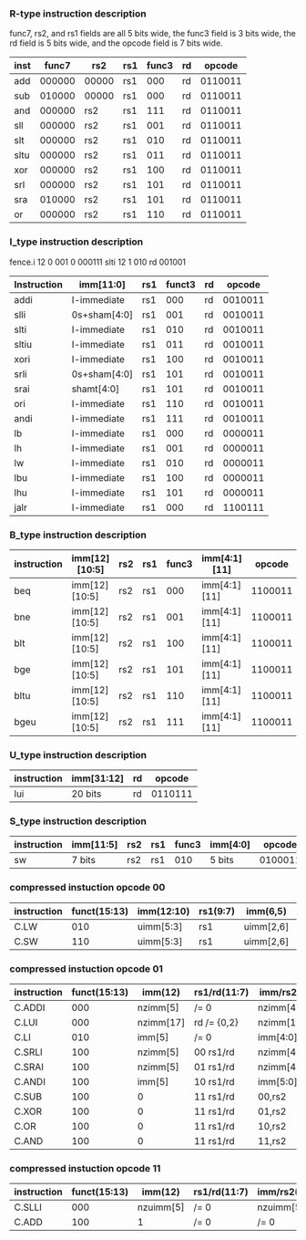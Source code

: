 ### R-type instruction description 

func7, rs2, and rs1 fields are all 5 bits wide, the func3 field is 3 bits wide, the rd field is 5 bits wide, and the opcode field is 7 bits wide.

| inst | func7  | rs2   | rs1 | func3 | rd  | opcode  |
| ---- | ------ | ----- | --- | ----- | --- | ------- |
| add  | 000000 | 00000 | rs1 | 000   | rd  | 0110011 |
| sub  | 010000 | 00000 | rs1 | 000   | rd  | 0110011 |
| and  | 000000 | rs2   | rs1 | 111   | rd  | 0110011 |
| sll  | 000000 | rs2   | rs1 | 001   | rd  | 0110011 |
| slt  | 000000 | rs2   | rs1 | 010   | rd  | 0110011 |
| sltu | 000000 | rs2   | rs1 | 011   | rd  | 0110011 |
| xor  | 000000 | rs2   | rs1 | 100   | rd  | 0110011 |
| srl  | 000000 | rs2   | rs1 | 101   | rd  | 0110011 |
| sra  | 010000 | rs2   | rs1 | 101   | rd  | 0110011 |
| or   | 000000 | rs2   | rs1 | 110   | rd  | 0110011 |



### I_type instruction description 

fence.i	12	0	001	0	000111 slti	12	1	010	rd	001001

| Instruction | imm[11:0]   | rs1 | funct3 | rd  | opcode  |
| ----------- | ----------- | --- | ------ | --- | ------- |
| addi        | I-immediate | rs1 | 000    | rd  | 0010011 |
| slli        | 0s+sham[4:0]| rs1 | 001    | rd  | 0010011 |
| slti        | I-immediate | rs1 | 010    | rd  | 0010011 |
| sltiu       | I-immediate | rs1 | 011    | rd  | 0010011 |
| xori        | I-immediate | rs1 | 100    | rd  | 0010011 |
| srli        | 0s+sham[4:0]| rs1 | 101    | rd  | 0010011 |
| srai        | shamt[4:0]  | rs1 | 101    | rd  | 0010011 |
| ori         | I-immediate | rs1 | 110    | rd  | 0010011 |
| andi        | I-immediate | rs1 | 111    | rd  | 0010011 |
| lb          | I-immediate | rs1 | 000    | rd  | 0000011 |
| lh          | I-immediate | rs1 | 001    | rd  | 0000011 |
| lw          | I-immediate | rs1 | 010    | rd  | 0000011 |
| lbu         | I-immediate | rs1 | 100    | rd  | 0000011 |
| lhu         | I-immediate | rs1 | 101    | rd  | 0000011 |
| jalr        | I-immediate | rs1 | 000    | rd  | 1100111 |


### B_type instruction description 

| instruction | imm[12][10:5] | rs2 | rs1 | func3 | imm[4:1][11] | opcode  |
| ----------- | ------------- | --- | --- | ----- | ------------ | ------- |
| beq         | imm[12][10:5] | rs2 | rs1 | 000   | imm[4:1][11] | 1100011 |
| bne         | imm[12][10:5] | rs2 | rs1 | 001   | imm[4:1][11] | 1100011 |
| blt         | imm[12][10:5] | rs2 | rs1 | 100   | imm[4:1][11] | 1100011 |
| bge         | imm[12][10:5] | rs2 | rs1 | 101   | imm[4:1][11] | 1100011 |
| bltu        | imm[12][10:5] | rs2 | rs1 | 110   | imm[4:1][11] | 1100011 |
| bgeu        | imm[12][10:5] | rs2 | rs1 | 111   | imm[4:1][11] | 1100011 |


### U_type instruction description 


| instruction | imm[31:12] | rd  | opcode  |
| ----------- | ---------- | --- | ------- |
| lui         | 20 bits    | rd  | 0110111 |





### S_type instruction description 

| instruction | imm[11:5] | rs2 | rs1 | func3 | imm[4:0] | opcode  |
| ----------- | --------- | --- | --- | ----- | -------- | ------- |
| sw          | 7 bits    | rs2 | rs1 | 010   | 5 bits   | 0100011 |



### compressed instuction opcode 00
| instruction | funct(15:13) | imm(12:10) | rs1(9:7) | imm(6,5)  | rd/rs2(4:2) | opcode(1,0) |
| ----------- | ------------ | ---------- | -------- | --------- | ----------- | ----------- |
| C.LW        | 010          | uimm[5:3]  | rs1      | uimm[2,6] | rd          | 00          |
| C.SW        | 110          | uimm[5:3]  | rs1      | uimm[2,6] | rs2         | 00          |


### compressed instuction opcode 01
| instruction | funct(15:13) | imm(12)   | rs1/rd(11:7) | imm/rs2(6:2) | opcode(1,0) |
| ----------- | ------------ | --------- | ------------ | ------------ | ----------- |
| C.ADDI      | 000          | nzimm[5]  | /= 0         | nzimm[4:0]   | 01          |
| C.LUI       | 000          | nzimm[17] | rd /= {0,2}  | nzimm[16:12] | 01          |
| C.LI        | 010          | imm[5]    | /= 0         | imm[4:0]     | 01          |
| C.SRLI      | 100          | nzimm[5]  | 00    rs1/rd | nzimm[4:0]   | 01          |
| C.SRAI      | 100          | nzimm[5]  | 01    rs1/rd | nzimm[4:0]   | 01          |
| C.ANDI      | 100          | imm[5]    | 10    rs1/rd | imm[5:0]     | 01          |
| C.SUB       | 100          | 0         | 11    rs1/rd | 00,rs2       | 01          |
| C.XOR       | 100          | 0         | 11    rs1/rd | 01,rs2       | 01          |
| C.OR        | 100          | 0         | 11    rs1/rd | 10,rs2       | 01          |
| C.AND       | 100          | 0         | 11    rs1/rd | 11,rs2       | 01          |


### compressed instuction opcode 11
| instruction | funct(15:13) | imm(12)   | rs1/rd(11:7) | imm/rs2(6:2) | opcode(1,0) |
| ----------- | ------------ | --------- | ------------ | ------------ | ----------- |
| C.SLLI      | 000          | nzuimm[5] | /= 0         | nzuimm[5:0]  | 10          |
| C.ADD       | 100          | 1         | /= 0         | /= 0         | 10          |





